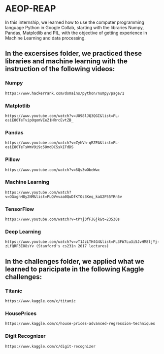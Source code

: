 # AEOP-REAP

In this internship, we learned how to use the computer programming language Python in Google Collab, starting with the libraries Numpy, Pandas, Matplotlib and PIL, with the objective of getting experience in Machine Learning and data processing.

## In the excersises folder, we practiced these libraries and machine learning with the instruction of the following videos:

### Numpy

```
https://www.hackerrank.com/domains/python/numpy/page/1
```

### Matplotlib
```
https://www.youtube.com/watch?v=UO98lJQ3QGI&list=PL-osiE80TeTvipOqomVEeZ1HRrcEvtZB_
```
### Pandas
```
https://www.youtube.com/watch?v=ZyhVh-qRZPA&list=PL-osiE80TeTsWmV9i9c58mdDCSskIFdDS
```
### Pillow
```
https://www.youtube.com/watch?v=6Qs3wObeWwc
```
### Machine Learning
```
https://www.youtube.com/watch?v=OGxgnH8y2NM&list=PLQVvvaa0QuDfKTOs3Keq_kaG2P55YRn5v
```
### TensorFlow
```
https://www.youtube.com/watch?v=tPYj3fFJGjk&t=23530s
```
### Deep Learning
```
https://www.youtube.com/watch?v=vT1JzLTH4G4&list=PL3FW7Lu3i5JvHM8ljYj-zLfQRF3EO8sYv (Stanford's cs231n 2017 lectures)
```

## In the challenges folder, we applied what we learned to paricipate in the following Kaggle challenges:

### Titanic 
```
https://www.kaggle.com/c/titanic
```
### HousePrices
```
https://www.kaggle.com/c/house-prices-advanced-regression-techniques
```
### Digit Recognizer
```
https://www.kaggle.com/c/digit-recognizer
```

